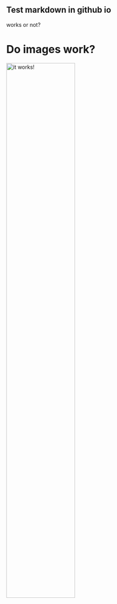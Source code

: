 ## Test markdown in github io


works or not?


# Do images work?

<img src="https://user-images.githubusercontent.com/11863217/115650936-90246880-a36d-11eb-86e0-89b75bf4846b.png" width="60%" height="60%" alt="it works!">
